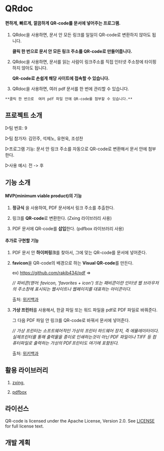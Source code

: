 

# QRdoc

#### 	**편하게, 빠르게, 깔끔하게 QR-code를 문서에 넣어주는 프로그램.** 

1. QRdoc을 사용하면, 문서 안 모든 링크를 일일이 QR-code로 변환하지 않아도 됩니다.  

   **클릭 한 번으로 문서 안 모든 링크 주소를 QR-code로 만들어줍니다.** 

 1. QRdoc을 사용하면, 문서를 읽는 사람이 링크주소를 직접 인터넷 주소창에 타이핑 하지 않아도 됩니다. 

     **QR-code로 손쉽게 해당 사이트에 접속할 수 있습니다.** 

 2.  QRdoc을 사용하면, 여러 pdf 문서를 한 번에 관리할 수 있습니다. 

    **클릭 한 번으로  여러 pdf 파일 안에 QR-code를 첨부할 수 있습니다.**



## 프로젝트 소개

▷팀 번호: 				9

▷팀 참가자:			김민주,  석제노, 유현욱, 조성찬

▷프로그램 기능:	문서 안 링크 주소를 자동으로 QR-code로 변환해서 문서 안에 첨부한다.

▷사용 예시:			전 -> 후





## 기능 소개

#### MVP(minimum viable product)의 기능

1. **정규식** 을 사용하여, PDF 문서에서 링크 주소를  추출한다.

2. 링크를 **QR-code**로 변환한다. (Zxing 라이브러리 사용)

3. PDF 문서에 QR-code를 **삽입**한다. (pdfbox 라이브러리 사용)

   

#### 추가로 구현할 기능

1. PDF 문서 안 **하이퍼링크**를 찾아서, 그에 맞는 QR-code를 문서에 넣어준다.

2. **favicon**을 QR-code의 배경으로 하는 **Visual QR-code**를 만든다. 

   ex) https://github.com/rakib434/pdf  => 

   *// 파비콘(영어: favicon, 'favorites + icon') 또는 패비콘이란 인터넷 웹 브라우저의 주소창에 표시되는 웹사이트나 웹페이지를 대표하는 아이콘이다.* 

   출처: [위키백과](https://ko.wikipedia.org/wiki/파비콘)

3. **가상 프린터**를 사용해서, 한글 파일 또는 워드 파일을 pdf로 PDF 파일로 바꿔준다. 

   그 다음 PDF 파일 안 링크를 QR-code로 바꿔서 문서에 넣어준다.

   *// 가상 프린터는 소프트웨어적인 가상의 프린터 하드웨어 장치, 즉 에뮬레이터이다. 실제프린터를 통해 출력물을 종이로 인쇄하는것이 아닌 PDF 파일이나 TIFF 등 컴퓨터파일로 출력하는 가상의 PDF프린터도 여기에 포함된다.*

   출처: [위키백과](https://ko.wikipedia.org/wiki/%EA%B0%80%EC%83%81_%ED%94%84%EB%A6%B0%ED%84%B0)



## 활용 라이브러리

1. [zxing](https://github.com/zxing/zxing), 

2. [pdfbox](https://github.com/apache/pdfbox)



## 라이선스

QR-code is licensed under the Apache License, Version 2.0. See [LICENSE](https://github.com/JoeSeongchan/QRdoc/blob/master/LICENSE) for full license text.



## 개발 계획



